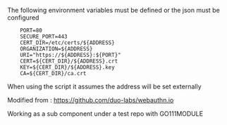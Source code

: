
The following environment variables must be defined or the json must be configured

```
    PORT=80
    SECURE_PORT=443
    CERT_DIR=/etc/certs/${ADDRESS}
    ORGANIZATION=${ADDRESS}
    URI="https://${ADDRESS}:${PORT}"
    CERT=${CERT_DIR}/${ADDRESS}.crt
    KEY=${CERT_DIR}/${ADDRESS}.key
    CA=${CERT_DIR}/ca.crt

```
When using the script it assumes the address will be set externally

Modified from : https://github.com/duo-labs/webauthn.io

Working as a sub component under a test repo with GO111MODULE
